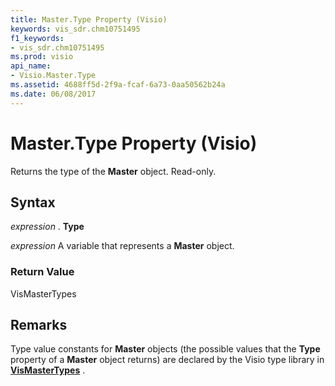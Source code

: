 ```yaml
---
title: Master.Type Property (Visio)
keywords: vis_sdr.chm10751495
f1_keywords:
- vis_sdr.chm10751495
ms.prod: visio
api_name:
- Visio.Master.Type
ms.assetid: 4688ff5d-2f9a-fcaf-6a73-0aa50562b24a
ms.date: 06/08/2017
---
```



# Master.Type Property (Visio)

Returns the type of the **Master** object. Read-only.


## Syntax

 _expression_ . **Type**

 _expression_ A variable that represents a **Master** object.


### Return Value

VisMasterTypes


## Remarks

Type value constants for **Master** objects (the possible values that the **Type** property of a **Master** object returns) are declared by the Visio type library in **[VisMasterTypes](vismastertypes-enumeration-visio.md)** .


